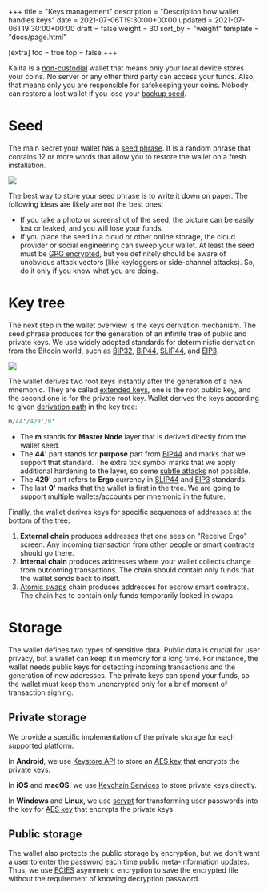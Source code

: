 +++
title = "Keys management"
description = "Description how wallet handles keys"
date = 2021-07-06T19:30:00+00:00
updated = 2021-07-06T19:30:00+00:00
draft = false
weight = 30
sort_by = "weight"
template = "docs/page.html"

[extra]
toc = true
top = false
+++

Kalita is a [non-custodial](https://en.bitcoin.it/wiki/Non-custodial_wallet) wallet that means only your local device stores your coins. No server or any other third party can access your funds. Also, that means only you are responsible for safekeeping your coins. Nobody can restore a lost wallet if you lose your [backup seed](/docs/design/backup).

# Seed 

The main secret your wallet has a [seed phrase](https://en.bitcoin.it/wiki/Seed_phrase). It is a random phrase that contains 12 or more words that allow you to restore the wallet on a fresh installation.

<div class="row screen-pic">
    <img src="/seed_screen.png">
</div>

The best way to store your seed phrase is to write it down on paper. The following ideas are likely are not the best ones:
* If you take a photo or screenshot of the seed, the picture can be easily lost or leaked, and you will lose your funds.
* If you place the seed in a cloud or other online storage, the cloud provider or social engineering can sweep your wallet. At least the seed must be [GPG encrypted](https://www.gnupg.org/gph/en/manual/x110.html), but you definitely should be aware of unobvious attack vectors (like keyloggers or side-channel attacks). So, do it only if you know what you are doing.

# Key tree 

The next step in the wallet overview is the keys derivation mechanism. The seed phrase produces for the generation of an infinite tree of public and private keys. We use widely adopted standards for deterministic derivation from the Bitcoin world, such as [BIP32](https://github.com/bitcoin/bips/blob/master/bip-0032.mediawiki), [BIP44](https://github.com/bitcoin/bips/blob/master/bip-0044.mediawiki), [SLIP44](https://github.com/satoshilabs/slips/blob/master/slip-0044.md), and [EIP3](https://github.com/ergoplatform/eips/blob/master/eip-0003.md).


<div class="row">
    <img src="/keys/derivation_tree.svg">
</div>

The wallet derives two root keys instantly after the generation of a new mnemonic.  They are called [extended keys](https://github.com/bitcoin/bips/blob/master/bip-0032.mediawiki#extended-keys), one is the root public key, and the second one is for the private root key. Wallet derives the keys according to given [derivation path](https://github.com/bitcoin/bips/blob/master/bip-0032.mediawiki#master-key-generation) in the key tree:

```haskell
m/44'/429'/0'
```
* The **m** stands for **Master Node** layer that is derived directly from the wallet seed.
* The **44'** part stands for **purpose** part from [BIP44](https://github.com/bitcoin/bips/blob/master/bip-0044.mediawiki) and marks that we support that standard. The extra tick symbol marks that we apply additional hardening to the layer, so some [subtle attacks](https://medium.com/@blainemalone01/hd-wallets-why-hardened-derivation-matters-89efcdc71671) not possible.
* The **429'** part refers to **Ergo** currency in [SLIP44](https://github.com/satoshilabs/slips/blob/master/slip-0044.md) and [EIP3](https://github.com/ergoplatform/eips/blob/master/eip-0003.md) standards.
* The last **0'** marks that the wallet is first in the tree. We are going to support multiple wallets/accounts per mnemonic in the future.

Finally, the wallet derives keys for specific sequences of addresses at the bottom of the tree:
1. **External chain** produces addresses that one sees on "Receive Ergo" screen. Any incoming transaction from other people or smart contracts should go there.
1. **Internal chain** produces addresses where your wallet collects change from outcoming transactions. The chain should contain only funds that the wallet sends back to itself.
1. [Atomic swaps](/docs/atomic-swap/atomic) chain produces addresses for escrow smart contracts. The chain has to contain only funds temporarily locked in swaps.

# Storage

The wallet defines two types of sensitive data. Public data is crucial for user privacy, but a wallet can keep it in memory for a long time. For instance, the wallet needs public keys for detecting incoming transactions and the generation of new addresses. The private keys can spend your funds, so the wallet must keep them unencrypted only for a brief moment of transaction signing.

## Private storage

We provide a specific implementation of the private storage for each supported platform. 

In **Android**, we use [Keystore API](https://developer.android.com/training/articles/keystore.html) to store an [AES key](https://datatracker.ietf.org/doc/html/rfc5116#section-5.2) that encrypts the private keys.

In **iOS** and **macOS**, we use [Keychain Services](https://developer.apple.com/documentation/security/keychain_services#//apple_ref/doc/uid/TP30000897-CH203-TP1) to store private keys directly.

In **Windows** and **Linux**, we use [scrypt](https://en.wikipedia.org/wiki/Scrypt) for transforming user passwords into the key for [AES key](https://datatracker.ietf.org/doc/html/rfc5116#section-5.2) that encrypts the private keys.

## Public storage

The wallet also protects the public storage by encryption, but we don't want a user to enter the password each time public meta-information updates. Thus, we use [ECIES](https://en.wikipedia.org/wiki/Integrated_Encryption_Scheme) asymmetric encryption to save the encrypted file without the requirement of knowing decryption password.